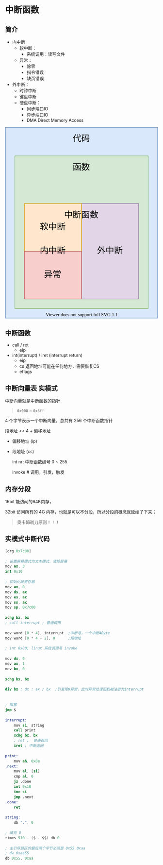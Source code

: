 # 中断函数

## 简介

- 内中断
    - 软中断：
        - 系统调用：读写文件
    - 异常：
        - 除零
        - 指令错误
        - 缺页错误
- 外中断：
    - 时钟中断
    - 键盘中断
    - 硬盘中断：
        - 同步端口IO
        - 异步端口IO
        - DMA Direct Memory Access

![](./images/interrupt_01.drawio.svg)

## 中断函数

* call / ret
    * eip
* int(interrupt) / iret (interrupt return)
    - eip
    - cs 返回地址可能在任何地方，需要恢复CS
    - eflags

## 中断向量表 实模式

中断向量就是中断函数的指针

> `0x000` ~ `0x3ff` 

4 个字节表示一个中断向量，总共有 256 个中断函数指针

段地址 << 4 + 偏移地址

* 偏移地址 (ip)
* 段地址 (cs)

    int nr; 中断函数编号 0 ~ 255

    invoke # 调用，引发，触发

## 内存分段

16bit 能访问的64K内存，

32bit 访问所有的 4G 内存，也就是可以不分段，所以分段的概念就延续了下来；

> 奥卡姆剃刀原则！！！

## 实模式中断代码

```s
[org 0x7c00]

; 设置屏幕模式为文本模式，清除屏幕
mov ax, 3
int 0x10

; 初始化段寄存器
mov ax, 0
mov ds, ax
mov es, ax
mov ss, ax
mov sp, 0x7c00

xchg bx, bx
; call interrupt ; 普通调用

mov word [0 * 4], interrupt  ;中断号，一个中断4Byte
mov word [0 * 4 + 2], 0      ;段地址

; int 0x80; linux 系统调用号 invoke

mov dx, 0
mov ax, 1
mov bx, 0

xchg bx, bx

div bx ; dx : ax / bx  ;引发除0异常，此时异常处理函数被注册为interrupt


; 阻塞
jmp $

interrupt:
    mov si, string
    call print
    xchg bx, bx
    ; ret ;  普通返回
    iret ; 中断返回

print:
    mov ah, 0x0e
.next:
    mov al, [si]
    cmp al, 0
    jz .done
    int 0x10
    inc si
    jmp .next
.done:
    ret

string:
    db ".", 0

; 填充 0
times 510 - ($ - $$) db 0

; 主引导扇区的最后两个字节必须是 0x55 0xaa
; dw 0xaa55
db 0x55, 0xaa
```